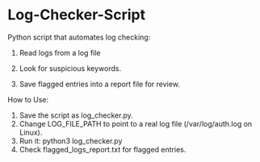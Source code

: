 # Log-Checker-Script
Python script that automates log checking:

1. Read logs from a log file

2. Look for suspicious keywords.

3. Save flagged entries into a report file for review.

How to Use:
   1. Save the script as log_checker.py.
   2. Change LOG_FILE_PATH to point to a real log file (/var/log/auth.log on Linux).
   3. Run it: python3 log_checker.py
   4. Check flagged_logs_report.txt for flagged entries.
